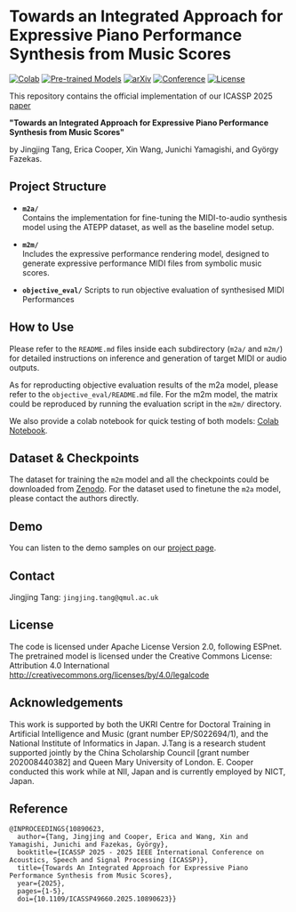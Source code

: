 # Towards an Integrated Approach for Expressive Piano Performance Synthesis from Music Scores
[![Colab](https://colab.research.google.com/assets/colab-badge.svg)](https://colab.research.google.com/drive/1J16U55C-uBYgMDasUC7-Ku8zirzjFVQb?usp=sharing)
[![Pre-trained Models](https://img.shields.io/badge/Models-Zenodo-9cf?logo=zenodo)](https://zenodo.org/api/records/15524693)
[![arXiv](https://img.shields.io/badge/arXiv-2501.10222v1-b31b1b.svg)](https://arxiv.org/abs/2501.10222v1)
[![Conference](https://img.shields.io/badge/Conference-ICASSP%202025-green)](https://2025.ieeeicassp.org)
[![License](https://img.shields.io/badge/License-Apache%202.0-lightgrey)](https://zenodo.org/records/15524693/files/LICENSE.txt?download=1)

This repository contains the official implementation of our ICASSP 2025 [paper](https://ieeexplore.ieee.org/stamp/stamp.jsp?arnumber=10890623)

**"Towards an Integrated Approach for Expressive Piano Performance Synthesis from Music Scores"**

by Jingjing Tang, Erica Cooper, Xin Wang, Junichi Yamagishi, and György Fazekas.

## Project Structure

- **`m2a/`**  
  Contains the implementation for fine-tuning the MIDI-to-audio synthesis model using the ATEPP dataset, as well as the baseline model setup.

- **`m2m/`**  
  Includes the expressive performance rendering model, designed to generate expressive performance MIDI files from symbolic music scores.

- **`objective_eval/`**
  Scripts to run objective evaluation of synthesised MIDI Performances

## How to Use

Please refer to the `README.md` files inside each subdirectory (`m2a/` and `m2m/`) for detailed instructions on inference and generation of target MIDI or audio outputs.

As for reproducting objective evaluation results of the m2a model, please refer to the `objective_eval/README.md` file. For the m2m model, the matrix could be reproduced by running the evaluation script in the `m2m/` directory.

We also provide a colab notebook for quick testing of both models: [Colab Notebook](https://colab.research.google.com/drive/1J16U55C-uBYgMDasUC7-Ku8zirzjFVQb?usp=sharing).

## Dataset & Checkpoints
The dataset for training the `m2m` model and all the checkpoints could be downloaded from [Zenodo](https://zenodo.org/records/15524693). For the dataset used to finetune the `m2a` model, please contact the authors directly.

## Demo
You can listen to the demo samples on our [project page](https://tangjjbetsy.github.io/S2A/).

## Contact
Jingjing Tang: `jingjing.tang@qmul.ac.uk`

## License
The code is licensed under Apache License Version 2.0, following ESPnet. The pretrained model is licensed under the Creative Commons License: Attribution 4.0 International http://creativecommons.org/licenses/by/4.0/legalcode

## Acknowledgements
This work is supported by both the UKRI Centre for Doctoral Training in Artificial Intelligence and Music (grant number EP/S022694/1), and the National Institute of Informatics in Japan. J.Tang is a research student supported jointly by the China Scholarship Council [grant number 202008440382] and Queen Mary University of London. E. Cooper conducted this work while at NII, Japan and is currently employed by NICT, Japan.

## Reference
```
@INPROCEEDINGS{10890623,
  author={Tang, Jingjing and Cooper, Erica and Wang, Xin and Yamagishi, Junichi and Fazekas, György},
  booktitle={ICASSP 2025 - 2025 IEEE International Conference on Acoustics, Speech and Signal Processing (ICASSP)}, 
  title={Towards An Integrated Approach for Expressive Piano Performance Synthesis from Music Scores}, 
  year={2025},
  pages={1-5},
  doi={10.1109/ICASSP49660.2025.10890623}}
```
